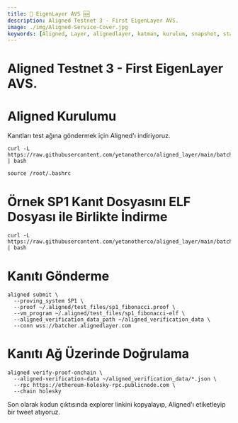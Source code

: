 ```yaml
---
title: 💾 EigenLayer AVS 🆕
description: Aligned Testnet 3 - First EigenLayer AVS.
image: ./img/Aligned-Service-Cover.jpg
keywords: [Aligned, Layer, alignedlayer, katman, kurulum, snapshot, statesync, güncelleme]
---
```


# Aligned Testnet 3 - First EigenLayer AVS.

# Aligned Kurulumu
Kanıtları test ağına göndermek için Aligned'ı indiriyoruz.
```
curl -L https://raw.githubusercontent.com/yetanotherco/aligned_layer/main/batcher/aligned/install_aligned.sh | bash
```

```
source /root/.bashrc
```

# Örnek SP1 Kanıt Dosyasını ELF Dosyası ile Birlikte İndirme

```
curl -L https://raw.githubusercontent.com/yetanotherco/aligned_layer/main/batcher/aligned/get_proof_test_files.sh | bash
```

# Kanıtı Gönderme

```
aligned submit \
  --proving_system SP1 \
  --proof ~/.aligned/test_files/sp1_fibonacci.proof \
  --vm_program ~/.aligned/test_files/sp1_fibonacci-elf \
  --aligned_verification_data_path ~/aligned_verification_data \
  --conn wss://batcher.alignedlayer.com
```

#  Kanıtı Ağ Üzerinde Doğrulama

```
aligned verify-proof-onchain \
  --aligned-verification-data ~/aligned_verification_data/*.json \
  --rpc https://ethereum-holesky-rpc.publicnode.com \
  --chain holesky
```

Son olarak kodun çıktısında explorer linkini kopyalayıp, Aligned'ı etiketleyip bir tweet atıyoruz.

